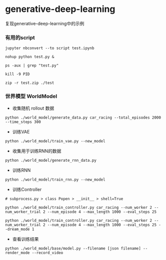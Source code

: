 # generative-deep-learning
 复现generative-deep-learning中的示例

### 有用的script
```shell
jupyter nbconvert --to script test.ipynb

nohup python test.py &

ps -aux | grep "test.py"

kill -9 PID

zip -r test.zip ./test
```

### 世界模型 WorldModel
- 收集随机 rollout 数据

```shell
python ./world_model/generate_data.py car_racing --total_episodes 2000 --time_steps 300
```
- 训练VAE
```shell
python ./world_model/train_vae.py --new_model
```
- 收集用于训练RNN的数据
```shell
python ./world_model/generate_rnn_data.py
```
- 训练RNN
```shell
python ./world_model/train_rnn.py --new_model
```
- 训练Controller
```shell
# subprocess.py > class Popen > __init__ > shell=True

python ./world_model/train_controller.py car_racing --num_worker 2 --num_worker_trial 2 --num_episode 4 --max_length 1000 --eval_steps 25

python ./world_model/train_controller.py car_racing --num_worker 2 --num_worker_trial 2 --num_episode 4 --max_length 1000 --eval_steps 25 --dream_mode 1
```
- 查看训练结果
```shell
python ./world_model/base/model.py --filename [json filename] --render_mode --record_video
```
